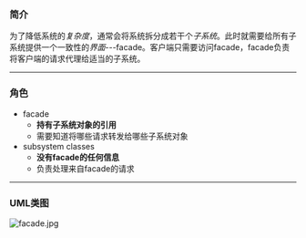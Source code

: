 ### 简介

为了降低系统的*复杂度*，通常会将系统拆分成若干个*子系统*。此时就需要给所有子系统提供一个一致性的*界面*---facade。客户端只需要访问facade，facade负责将客户端的请求代理给适当的子系统。  

---

### 角色

* facade 
    * **持有子系统对象的引用**
    * 需要知道将哪些请求转发给哪些子系统对象
* subsystem classes
    * **没有facade的任何信息** 
    * 负责处理来自facade的请求 

---

### UML类图

![facade.jpg](http://images.timd.cn/design-pattern/facade.png)  
